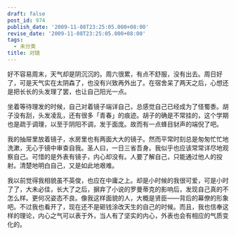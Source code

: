```yaml
---
draft: false
post_id: 974
publish_date: '2009-11-08T23:25:05.000+08:00'
revise_date: '2009-11-08T23:25:05.000+08:00'
tags:
  - 未分类
title: 对镜
---
```


好不容易周末，天气却是阴沉沉的。周六很累，有点不舒服，没有出去。周日好了，可是天气实在太阴森了，也没有兴致再外出了。在宿舍呆了两天之后，心想还是把长长的头发理了罢，也让自己阳光一点。

坐着等待理发的时候，自己对着镜子端详自己，总感觉自己已经成为了怪蜀黍。胡子没有刮，头发凌乱，还有很多「青春」的痕迹。胡子的确是不常挂的，这个学期也是疏于调理，以至于阴阳不调，发于面庞。故而有一点蜂目豺声的端倪了吧。

我的抽屉里放着镜子，水房里也有两面大大的镜子。然而平常时刻总是匆匆忙忙地洗漱，无心于镜中审查自我。圣人曰，一日三省吾身。我似乎也应该常常详尽地观察自己。可惜的是外表有镜子，内心却没有。人要了解自己，只能通过他人的投射。清楚地明白自己，又是如此地艰难。

我以前觉得我相貌虽不英俊，也应在中庸之上。却是小时候的我很可爱，可是小时了了，大未必佳，长大了之后，摒弃了小说的罗曼蒂克的影响后，发现自己真的不怎么样。更何况姿态不良。像我这样面貌的人，大概是贤臣——背后的幕僚的形象吧。不过我也看开了，现在还不是砸钱涂改天生的自己的时候。而且，我也信奉这样的理论，内心之气可以表于外，当人有了坚实的内心，外表也会有相应的气质变化的。
